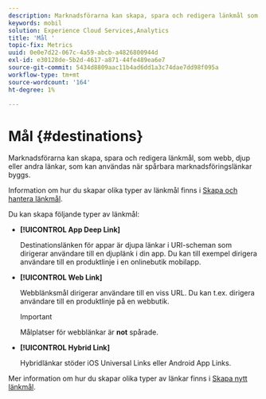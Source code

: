 ```yaml
---
description: Marknadsförarna kan skapa, spara och redigera länkmål som webb, djup eller andra länkar som kan användas när spårbara marknadsföringslänkar byggs.
keywords: mobil
solution: Experience Cloud Services,Analytics
title: 'Mål '
topic-fix: Metrics
uuid: 0e0e7d22-067c-4a59-abcb-a4826800944d
exl-id: e30128de-5b2d-4617-a871-44fe489ea6e7
source-git-commit: 5434d8809aac11b4ad6dd1a3c74dae7dd98f095a
workflow-type: tm+mt
source-wordcount: '164'
ht-degree: 1%

---
```


# Mål {#destinations}

Marknadsförarna kan skapa, spara och redigera länkmål, som webb, djup eller andra länkar, som kan användas när spårbara marknadsföringslänkar byggs.

Information om hur du skapar olika typer av länkmål finns i [Skapa och hantera länkmål](/help/using/acquisition-main/c-manage-link-destinations/c-manage-link-destinations.md).

Du kan skapa följande typer av länkmål:

* **[!UICONTROL App Deep Link]**

   Destinationslänken för appar är djupa länkar i URI-scheman som dirigerar användare till en djuplänk i din app. Du kan till exempel dirigera användare till en produktlinje i en onlinebutik mobilapp.

* **[!UICONTROL Web Link]**

   Webblänksmål dirigerar användare till en viss URL. Du kan t.ex. dirigera användare till en produktlinje på en webbutik.

   >[!IMPORTANT]
   >
   >Målplatser för webblänkar är **not** spårade.

* **[!UICONTROL Hybrid Link]**

   Hybridlänkar stöder iOS Universal Links eller Android App Links.

Mer information om hur du skapar olika typer av länkar finns i [Skapa nytt länkmål](/help/using/acquisition-main/c-manage-link-destinations/t-create-new-app-deep-link-destination.md).
